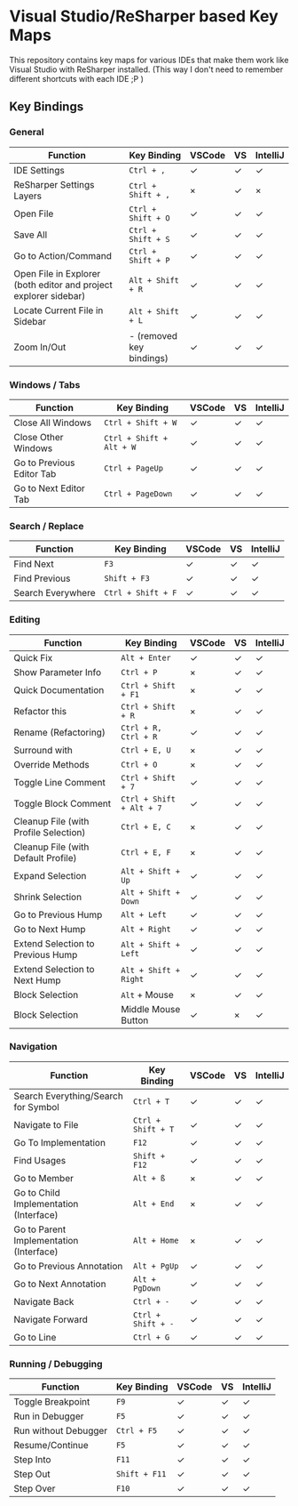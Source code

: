 # Visual Studio/ReSharper based Key Maps

This repository contains key maps for various IDEs that make them work like Visual Studio with ReSharper installed. (This way I don't need to remember different shortcuts with each IDE ;P )

## Key Bindings

### General

| Function                                                          | Key Binding               | VSCode | VS | IntelliJ
| ----------------------------------------------------------------- | ------------------------- | ------ | -- | --------
| IDE Settings                                                      | `Ctrl + ,`                | ✓ | ✓ | ✓
| ReSharper Settings Layers                                         | `Ctrl + Shift + ,`        | × | ✓ | ×
| Open File                                                         | `Ctrl + Shift + O`        | ✓ | ✓ | ✓
| Save All                                                          | `Ctrl + Shift + S`        | ✓ | ✓ | ✓
| Go to Action/Command                                              | `Ctrl + Shift + P`        | ✓ | ✓ | ✓
| Open File in Explorer (both editor and project explorer sidebar)  | `Alt + Shift + R`         | ✓ | ✓ | ✓
| Locate Current File in Sidebar                                    | `Alt + Shift + L`         | ✓ | ✓ | ✓
| Zoom In/Out                                                       | - (removed key bindings)  | ✓ | ✓ | ✓

### Windows / Tabs

| Function                  | Key Binding               | VSCode | VS | IntelliJ
| ------------------------- | ------------------------- | ------ | -- | --------
| Close All Windows         | `Ctrl + Shift + W`        | ✓ | ✓ | ✓
| Close Other Windows       | `Ctrl + Shift + Alt + W`  | ✓ | ✓ | ✓
| Go to Previous Editor Tab | `Ctrl + PageUp`           | ✓ | ✓ | ✓
| Go to Next Editor Tab     | `Ctrl + PageDown`         | ✓ | ✓ | ✓

### Search / Replace

| Function          | Key Binding           | VSCode | VS | IntelliJ
| ----------------- | --------------------- | ------ | -- | --------
| Find Next         | `F3`                  | ✓ | ✓ | ✓
| Find Previous     | `Shift + F3`          | ✓ | ✓ | ✓
| Search Everywhere | `Ctrl + Shift + F`    | ✓ | ✓ | ✓

### Editing

| Function                                  | Key Binding               | VSCode | VS | IntelliJ
| ----------------------------------------- | ------------------------- | ------ | -- | --------
| Quick Fix                                 | `Alt + Enter`             | ✓ | ✓ | ✓
| Show Parameter Info                       | `Ctrl + P`                | × | ✓ | ✓
| Quick Documentation                       | `Ctrl + Shift + F1`       | × | ✓ | ✓
| Refactor this                             | `Ctrl + Shift + R`        | × | ✓ | ✓
| Rename (Refactoring)                      | `Ctrl + R, Ctrl + R`      | ✓ | ✓ | ✓
| Surround with                             | `Ctrl + E, U`             | × | ✓ | ✓
| Override Methods                          | `Ctrl + O`                | × | ✓ | ✓
| Toggle Line Comment                       | `Ctrl + Shift + 7`        | ✓ | ✓ | ✓
| Toggle Block Comment                      | `Ctrl + Shift + Alt + 7`  | ✓ | ✓ | ✓
| Cleanup File (with Profile Selection)     | `Ctrl + E, C`             | × | ✓ | ✓
| Cleanup File (with Default Profile)       | `Ctrl + E, F`             | × | ✓ | ✓
| Expand Selection                          | `Alt + Shift + Up`        | ✓ | ✓ | ✓
| Shrink Selection                          | `Alt + Shift + Down`      | ✓ | ✓ | ✓
| Go to Previous Hump                       | `Alt + Left`              | ✓ | ✓ | ✓
| Go to Next Hump                           | `Alt + Right`             | ✓ | ✓ | ✓
| Extend Selection to Previous Hump         | `Alt + Shift + Left`      | ✓ | ✓ | ✓
| Extend Selection to Next Hump             | `Alt + Shift + Right`     | ✓ | ✓ | ✓
| Block Selection                           | `Alt` + Mouse             | × | ✓ | ✓
| Block Selection                           | Middle Mouse Button       | ✓ | × | ✓

### Navigation

| Function                                  | Key Binding           | VSCode | VS | IntelliJ
| ----------------------------------------- | --------------------- | ------ | -- | --------
| Search Everything/Search for Symbol       | `Ctrl + T`            | ✓ | ✓ | ✓
| Navigate to File                          | `Ctrl + Shift + T`    | ✓ | ✓ | ✓
| Go To Implementation                      | `F12`                 | ✓ | ✓ | ✓
| Find Usages                               | `Shift + F12`         | ✓ | ✓ | ✓
| Go to Member                              | `Alt + ß`             | × | ✓ | ✓
| Go to Child Implementation (Interface)    | `Alt + End`           | × | ✓ | ✓
| Go to Parent Implementation (Interface)   | `Alt + Home`          | × | ✓ | ✓
| Go to Previous Annotation                 | `Alt + PgUp`          | ✓ | ✓ | ✓
| Go to Next Annotation                     | `Alt + PgDown`        | ✓ | ✓ | ✓
| Navigate Back                             | `Ctrl + -`            | ✓ | ✓ | ✓
| Navigate Forward                          | `Ctrl + Shift + -`    | ✓ | ✓ | ✓
| Go to Line                                | `Ctrl + G`            | ✓ | ✓ | ✓

### Running / Debugging

| Function              | Key Binding   | VSCode | VS | IntelliJ
| --------------------- | ------------- | ------ | -- | --------
| Toggle Breakpoint     | `F9`          | ✓ | ✓ | ✓
| Run in Debugger       | `F5`          | ✓ | ✓ | ✓
| Run without Debugger  | `Ctrl + F5`   | ✓ | ✓ | ✓
| Resume/Continue       | `F5`          | ✓ | ✓ | ✓
| Step Into             | `F11`         | ✓ | ✓ | ✓
| Step Out              | `Shift + F11` | ✓ | ✓ | ✓
| Step Over             | `F10`         | ✓ | ✓ | ✓

